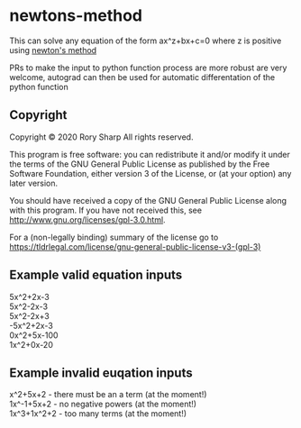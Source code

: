 # newtons-method
This can solve any equation of the form ax^z+bx+c=0 where z is positive using [newton's method](https://en.wikipedia.org/wiki/Newtons_method)

PRs to make the input to python function process are more robust are very welcome, autograd can then be used for automatic differentation of the python function
## Copyright
Copyright © 2020  Rory Sharp All rights reserved.

This program is free software: you can redistribute it and/or modify
it under the terms of the GNU General Public License as published by
the Free Software Foundation, either version 3 of the License, or
(at your option) any later version.

You should have received a copy of the GNU General Public License
along with this program.  If you have not received this, see <http://www.gnu.org/licenses/gpl-3.0.html>.

For a (non-legally binding) summary of the license go to https://tldrlegal.com/license/gnu-general-public-license-v3-(gpl-3)
## Example valid equation inputs
5x^2+2x-3  
5x^2-2x-3  
5x^2-2x+3  
-5x^2+2x-3  
0x^2+5x-100  
1x^2+0x-20  
## Example invalid euqation inputs
x^2+5x+2 - there must be an a term (at the moment!)  
1x^-1+5x+2 - no negative powers (at the moment!)  
1x^3+1x^2+2 - too many terms (at the moment!)  

